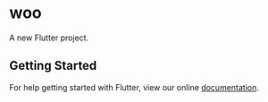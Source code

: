 # woo

A new Flutter project.

## Getting Started

For help getting started with Flutter, view our online
[documentation](https://flutter.io/).

